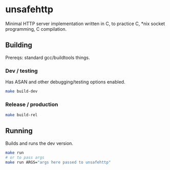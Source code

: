 # unsafehttp

Minimal HTTP server implementation written in C, to practice C, \*nix socket programming,
C compilation.

## Building

Prereqs: standard gcc/buildtools things.

### Dev / testing

Has ASAN and other debugging/testing options enabled.

```sh
make build-dev
```

### Release / production

```sh
make build-rel
```

## Running

Builds and runs the dev version.

```sh
make run
# or to pass args
make run ARGS="args here passed to unsafehttp"
```